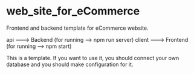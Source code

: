 # web_site_for_eCommerce
Frontend and backend template for eCommerce website.

api ---> Backend (for running --> npm run server)
client ---> Frontend (for running --> npm start)

This is a template. If you want to use it, you should connect your own database and you should make configuration for it.
